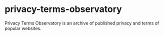 # privacy-terms-observatory
Privacy Terms Observatory is an archive of published privacy and terms of popular websites.
